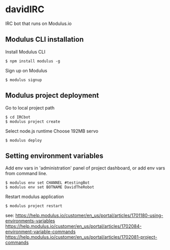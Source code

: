 # davidIRC
IRC bot that runs on Modulus.io

## Modulus CLI installation

Install Modulus CLI
    
    $ npm install modulus -g

Sign up on Modulus

    $ modulus signup

## Modulus project deployment

Go to local project path
    
    $ cd IRCbot
    $ modulus project create

Select node.js runtime
Choose 192MB servo
 
    $ modulus deploy

## Setting environment variables

Add env vars in 'administration' panel of project dashboard, or add env vars from command line.

    $ modulus env set CHANNEL #testingBot
    $ modulus env set BOTNAME DavidTheRobot

Restart modulus application

    $ modulus project restart

see: 
https://help.modulus.io/customer/en_us/portal/articles/1701180-using-environments-variables
https://help.modulus.io/customer/en_us/portal/articles/1702084-environment-variable-commands
https://help.modulus.io/customer/en_us/portal/articles/1702081-project-commands
